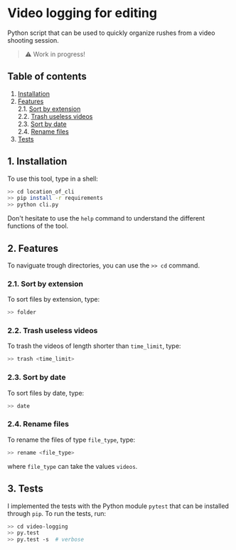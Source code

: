 # Video logging for editing

Python script that can be used to quickly organize rushes from a video shooting session.

> :warning: Work in progress!

## Table of contents

1. [ Installation ](#1-installation)  
2. [ Features ](#2-features)  
    2.1. [ Sort by extension ](#21-sort-by-extension)  
    2.2. [ Trash useless videos ](#22-trash-useless-videos)  
    2.3. [ Sort by date ](#23-sort-by-date)  
    2.4. [ Rename files ](#24-rename-files)  
3. [ Tests ](#3-tests)

## 1. Installation

To use this tool, type in a shell:
```bash
>> cd location_of_cli
>> pip install -r requirements
>> python cli.py
```

Don't hesitate to use the `help` command to understand the different functions of the tool.

## 2. Features

To naviguate trough directories, you can use the `>> cd` command.

### 2.1. Sort by extension
To sort files by extension, type:
```bash
>> folder
```

### 2.2. Trash useless videos
To trash the videos of length shorter than `time_limit`, type:
```bash
>> trash <time_limit>
```

### 2.3. Sort by date
To sort files by date, type:
```bash
>> date
```

### 2.4. Rename files
To rename the files of type `file_type`, type:
```bash
>> rename <file_type>
```
where `file_type` can take the values `videos`.


## 3. Tests
I implemented the tests with the Python module `pytest` that can be installed through `pip`. To run the tests, run:
```bash
>> cd video-logging
>> py.test
>> py.test -s  # verbose
```

